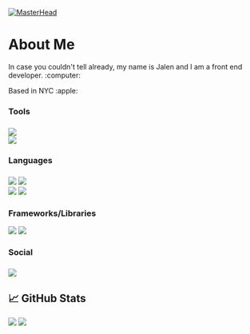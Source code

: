 [![MasterHead](https://user-images.githubusercontent.com/55769342/200345544-5d11f1c5-81c0-406e-be11-75ca61d5df68.png)](https://github.com/Jevoni)

<h1>About Me</h1>
<p>In case you couldn't tell already, my name is Jalen and I am a front end developer. :computer:</p>
<p>Based in NYC :apple: </p>

<h3>Tools<h3>
<div><img src="https://img.shields.io/badge/mac%20os-000000?style=for-the-badge&logo=macos&logoColor=F0F0F0" /></div>
<div><img src="https://img.shields.io/badge/Visual%20Studio%20Code-0078d7.svg?style=for-the-badge&logo=visual-studio-code&logoColor=white" /></div>

<h3>Languages<h3>
<div>
  <img src="https://img.shields.io/badge/javascript-%23323330.svg?style=for-the-badge&logo=javascript&logoColor=%23F7DF1E" />
  <img src="https://img.shields.io/badge/typescript-%23007ACC.svg?style=for-the-badge&logo=typescript&logoColor=white" />
</div>
<div>
  <img src="https://img.shields.io/badge/html5-%23E34F26.svg?style=for-the-badge&logo=html5&logoColor=white" />
  <img src="https://img.shields.io/badge/css3-%231572B6.svg?style=for-the-badge&logo=css3&logoColor=white" />
</div>
  
<h3>Frameworks/Libraries</h3>
<div>
  <img src="https://img.shields.io/badge/react-%2320232a.svg?style=for-the-badge&logo=react&logoColor=%2361DAFB" />
  <img src="https://img.shields.io/badge/Next-black?style=for-the-badge&logo=next.js&logoColor=white" />
</div>

<h3>Social<h3>
<div>
  <a href="https://www.linkedin.com/in/jalenjohnson23/"><img src="https://img.shields.io/badge/linkedin-%230077B5.svg?style=for-the-badge&logo=linkedin&logoColor=white" /></a>
  <a href="jalenjevoni@gmail.com"<img src="https://img.shields.io/badge/Gmail-D14836?style=for-the-badge&logo=gmail&logoColor=white" />
</div></a>
  
## &#x1f4c8; GitHub Stats
<div>
  <img src="https://github-readme-stats.vercel.app/api?username=jevoni&count_private=true&hide=,prs,issues,contribs&show_icons=true&theme=tokyonight" /> 
  <img src="https://github-readme-stats.vercel.app/api/top-langs/?username=jevoni&layout=compact" />
</div>

<!---
Jevoni/Jevoni is a ✨ special ✨ repository because its `README.md` (this file) appears on your GitHub profile.
You can click the Preview link to take a look at your changes.
--->
